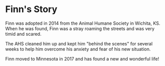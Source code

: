 # Finn's Story

Finn was adopted in 2014 from the Animal Humane Society in Wichita, KS. When he was found, Finn was a stray roaming the streets and was very timid and scared.

The AHS cleaned him up and kept him "behind the scenes" for several weeks to help him overcome his anxiety and fear of his new situation.

Finn moved to Minnesota in 2017 and has found a new and wonderful life!
